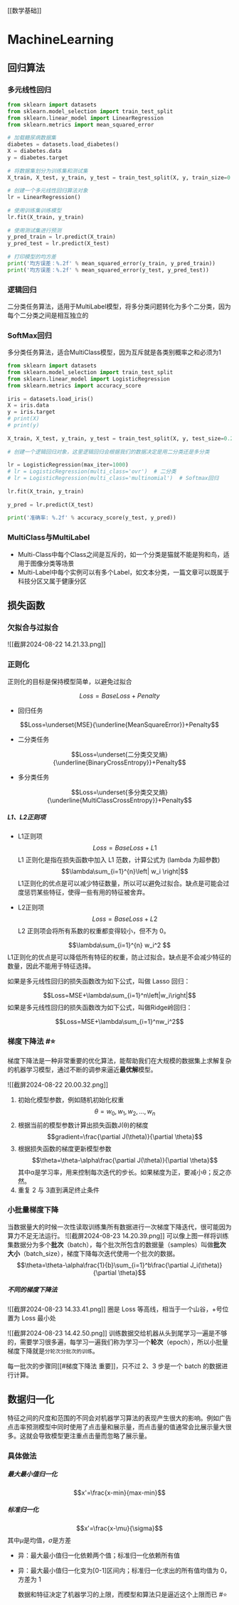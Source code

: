 [[数学基础]]
# MachineLearning

## 回归算法

### 多元线性回归

```python
from sklearn import datasets  
from sklearn.model_selection import train_test_split  
from sklearn.linear_model import LinearRegression  
from sklearn.metrics import mean_squared_error  
  
# 加载糖尿病数据集  
diabetes = datasets.load_diabetes()  
X = diabetes.data  
y = diabetes.target  
  
# 将数据集划分为训练集和测试集  
X_train, X_test, y_train, y_test = train_test_split(X, y, train_size=0.2)  
  
# 创建一个多元线性回归算法对象  
lr = LinearRegression()  
  
# 使用训练集训练模型  
lr.fit(X_train, y_train)  
  
# 使用测试集进行预测  
y_pred_train = lr.predict(X_train)  
y_pred_test = lr.predict(X_test)  
  
# 打印模型的均方差  
print('均方误差：%.2f' % mean_squared_error(y_train, y_pred_train))  
print('均方误差：%.2f' % mean_squared_error(y_test, y_pred_test))
```

### 逻辑回归

二分类任务算法，适用于MultiLabel模型，将多分类问题转化为多个二分类，因为每个二分类之间是相互独立的

### SoftMax回归

多分类任务算法，适合MultiClass模型，因为互斥就是各类别概率之和必须为1

```python
from sklearn import datasets  
from sklearn.model_selection import train_test_split  
from sklearn.linear_model import LogisticRegression  
from sklearn.metrics import accuracy_score  
  
iris = datasets.load_iris()  
X = iris.data  
y = iris.target  
# print(X)  
# print(y)  
  
X_train, X_test, y_train, y_test = train_test_split(X, y, test_size=0.2)  
  
# 创建一个逻辑回归对象，这里逻辑回归会根据我们的数据决定是用二分类还是多分类  
  
lr = LogisticRegression(max_iter=1000)  
# lr = LogisticRegression(multi_class='ovr')  # 二分类  
# lr = LogisticRegression(multi_class='multinomial')  # Softmax回归  
  
lr.fit(X_train, y_train)  
  
y_pred = lr.predict(X_test)  
  
print('准确率: %.2f' % accuracy_score(y_test, y_pred))
```

### MultiClass与MultiLabel

- Multi-Class中每个Class之间是互斥的，如一个分类是猫就不能是狗和鸟，适用于图像分类等场景
- Multi-Label中每个实例可以有多个Label，如文本分类，一篇文章可以既属于科技分区又属于健康分区

## 损失函数

### 欠拟合与过拟合

![[截屏2024-08-22 14.21.33.png]]

### 正则化

正则化的目标是保持模型简单，以避免过拟合

$$Loss=BaseLoss+Penalty$$

- 回归任务

$$Loss=\underset{MSE}{\underline{MeanSquareError}}+Penalty$$

- 二分类任务

$$Loss=\underset{二分类交叉熵}{\underline{BinaryCrossEntropy}}+Penalty$$

- 多分类任务

$$Loss=\underset{多分类交叉熵}{\underline{MultiClassCrossEntropy}}+Penalty$$

##### L1、L2正则项

- L1正则项
$$Loss=BaseLoss+L1$$
L1 正则化是指在损失函数中加入 L1 范数，计算公式为 (lambda 为超参数)
$$\lambda\sum_{i=1}^{n}\left| w_i \right|$$
L1正则化的优点是可以减少特征数量，所以可以避免过拟合。缺点是可能会过度惩罚某些特征，使得一些有用的特征被舍弃。


- L2正则项
$$Loss=BaseLoss+L2$$
L2 正则项会将所有系数的权重都变得较小，但不为 0。

$$\lambda\sum_{i=1}^{n} w_i^2 $$
L1正则化的优点是可以降低所有特征的权重，防止过拟合。缺点是不会减少特征的数量，因此不能用于特征选择。

如果是多元线性回归的损失函数改为如下公式，叫做 Lasso 回归：

$$Loss=MSE+\lambda\sum_{i=1}^n\left|w_i\right|$$
如果是多元线性回归的损失函数改为如下公式，叫做Ridge岭回归：

$$Loss=MSE+\lambda\sum_{i=1}^nw_i^2$$

### 梯度下降法 #⭐️ 

梯度下降法是一种非常重要的优化算法，能帮助我们在大规模的数据集上求解复杂的机器学习模型，通过不断的调参来逼近**最优解**模型。

![[截屏2024-08-22 20.00.32.png]]
1. 初始化模型参数，例如随机初始化权重
   $$\theta=w_0,w_1,w_2,...,w_n$$
2. 根据当前的模型参数计算出损失函数J(θ)的梯度
   $$gradient=\frac{\partial J(\theta)}{\partial \theta}$$
3. 根据损失函数的梯度更新模型参数
   $$\theta=\theta-\alpha\frac{\partial J(\theta)}{\partial \theta}$$
   其中α是学习率，用来控制每次迭代的步长。如果梯度为正，要减小θ；反之亦然。
4. 重复 2 与 3直到满足终止条件

### 小批量梯度下降

当数据量大的时候一次性读取训练集所有数据进行一次梯度下降迭代，很可能因为算力不足无法运行。
![[截屏2024-08-23 14.20.39.png]]
可以像上图一样将训练集数据分为多个**批次**（batch），每个批次所包含的数据量（samples）叫做**批次大小**（batch_size），梯度下降每次迭代使用一个批次的数据。
$$\theta=\theta-\alpha\frac{1}{b}\sum_{i=1}^b\frac{\partial J_i(\theta)}{\partial \theta}$$
##### 不同的梯度下降法

![[截屏2024-08-23 14.33.41.png]]
圈是 Loss 等高线，相当于一个山谷，+号位置为 Loss 最小处


![[截屏2024-08-23 14.42.50.png]]
训练数据交给机器从头到尾学习一遍是不够的，需要学习很多遍，每学习一遍我们称为学习一个**轮次**（epoch），所以小批量梯度下降就是`分轮次分批次的训练`。

每一批次的步骤同[[#梯度下降法 重要]]，只不过 2、3 步是一个 batch 的数据进行计算。

## 数据归一化

特征之间的尺度和范围的不同会对机器学习算法的表现产生很大的影响。例如广告点击率预测模型中同时使用了点击量和展示量，而点击量的值通常会比展示量大很多。这就会导致模型更注重点击量而忽略了展示量。
### 具体做法

##### 最大最小值归一化
$$x'=\frac{x-min}{max-min}$$

##### 标准归一化
$$x'=\frac{x-\mu}{\sigma}$$
其中$\mu$是均值，$\sigma$是方差
- 异：最大最小值归一化依赖两个值；标准归一化依赖所有值
- 异：最大最小值归一化变为[0-1]区间内；标准归一化求出的所有值均值为 0，方差为 1


	数据和特征决定了机器学习的上限，而模型和算法只是逼近这个上限而已 #⭐️